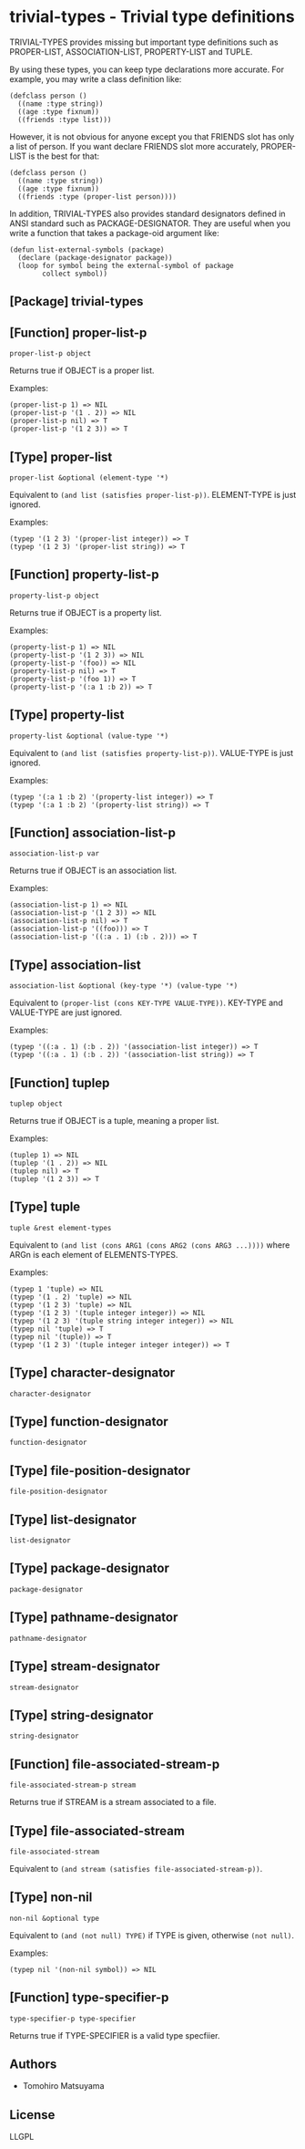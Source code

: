 trivial-types - Trivial type definitions
========================================

TRIVIAL-TYPES provides missing but important type
definitions such as PROPER-LIST, ASSOCIATION-LIST, PROPERTY-LIST and
TUPLE.

By using these types, you can keep type declarations more
accurate. For example, you may write a class definition like:

    (defclass person ()
      ((name :type string))
      ((age :type fixnum))
      ((friends :type list)))

However, it is not obvious for anyone except you that FRIENDS slot has
only a list of person. If you want declare FRIENDS slot more
accurately, PROPER-LIST is the best for that:

    (defclass person ()
      ((name :type string))
      ((age :type fixnum))
      ((friends :type (proper-list person))))

In addition, TRIVIAL-TYPES also provides standard designators defined
in ANSI standard such as PACKAGE-DESIGNATOR. They are useful when you
write a function that takes a package-oid argument like:

    (defun list-external-symbols (package)
      (declare (package-designator package))
      (loop for symbol being the external-symbol of package
            collect symbol))

[Package] trivial-types
-----------------------

## [Function] proper-list-p

    proper-list-p object

Returns true if OBJECT is a proper list.

Examples:

    (proper-list-p 1) => NIL
    (proper-list-p '(1 . 2)) => NIL
    (proper-list-p nil) => T
    (proper-list-p '(1 2 3)) => T

## [Type] proper-list

    proper-list &optional (element-type '*)

Equivalent to `(and list (satisfies proper-list-p))`. ELEMENT-TYPE
is just ignored.

Examples:

    (typep '(1 2 3) '(proper-list integer)) => T
    (typep '(1 2 3) '(proper-list string)) => T

## [Function] property-list-p

    property-list-p object

Returns true if OBJECT is a property list.

Examples:

    (property-list-p 1) => NIL
    (property-list-p '(1 2 3)) => NIL
    (property-list-p '(foo)) => NIL
    (property-list-p nil) => T
    (property-list-p '(foo 1)) => T
    (property-list-p '(:a 1 :b 2)) => T

## [Type] property-list

    property-list &optional (value-type '*)

Equivalent to `(and list (satisfies
property-list-p))`. VALUE-TYPE is just ignored.

Examples:

    (typep '(:a 1 :b 2) '(property-list integer)) => T
    (typep '(:a 1 :b 2) '(property-list string)) => T

## [Function] association-list-p

    association-list-p var

Returns true if OBJECT is an association list.

Examples:

    (association-list-p 1) => NIL
    (association-list-p '(1 2 3)) => NIL
    (association-list-p nil) => T
    (association-list-p '((foo))) => T
    (association-list-p '((:a . 1) (:b . 2))) => T

## [Type] association-list

    association-list &optional (key-type '*) (value-type '*)

Equivalent to `(proper-list (cons KEY-TYPE VALUE-TYPE))`. KEY-TYPE
and VALUE-TYPE are just ignored.

Examples:

    (typep '((:a . 1) (:b . 2)) '(association-list integer)) => T
    (typep '((:a . 1) (:b . 2)) '(association-list string)) => T

## [Function] tuplep

    tuplep object

Returns true if OBJECT is a tuple, meaning a proper list.

Examples:

    (tuplep 1) => NIL
    (tuplep '(1 . 2)) => NIL
    (tuplep nil) => T
    (tuplep '(1 2 3)) => T

## [Type] tuple

    tuple &rest element-types

Equivalent to `(and list (cons ARG1 (cons ARG2 (cons ARG3 ...))))`
where ARGn is each element of ELEMENTS-TYPES.

Examples:

    (typep 1 'tuple) => NIL
    (typep '(1 . 2) 'tuple) => NIL
    (typep '(1 2 3) 'tuple) => NIL
    (typep '(1 2 3) '(tuple integer integer)) => NIL
    (typep '(1 2 3) '(tuple string integer integer)) => NIL
    (typep nil 'tuple) => T
    (typep nil '(tuple)) => T
    (typep '(1 2 3) '(tuple integer integer integer)) => T

## [Type] character-designator

    character-designator

## [Type] function-designator

    function-designator

## [Type] file-position-designator

    file-position-designator

## [Type] list-designator

    list-designator

## [Type] package-designator

    package-designator

## [Type] pathname-designator

    pathname-designator

## [Type] stream-designator

    stream-designator

## [Type] string-designator

    string-designator

## [Function] file-associated-stream-p

    file-associated-stream-p stream

Returns true if STREAM is a stream associated to a file.

## [Type] file-associated-stream

    file-associated-stream

Equivalent to `(and stream (satisfies file-associated-stream-p))`.

## [Type] non-nil

    non-nil &optional type

Equivalent to `(and (not null) TYPE)` if TYPE is given,
otherwise `(not null)`.

Examples:

    (typep nil '(non-nil symbol)) => NIL

## [Function] type-specifier-p

    type-specifier-p type-specifier

Returns true if TYPE-SPECIFIER is a valid type specfiier.

Authors
-------

* Tomohiro Matsuyama

License
-------

LLGPL
